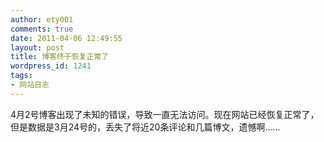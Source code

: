 ```yaml
---
author: ety001
comments: true
date: 2011-04-06 12:49:55
layout: post
title: 博客终于恢复正常了
wordpress_id: 1241
tags:
- 网站日志
---
```


4月2号博客出现了未知的错误，导致一直无法访问。现在网站已经恢复正常了，但是数据是3月24号的，丢失了将近20条评论和几篇博文，遗憾啊……

